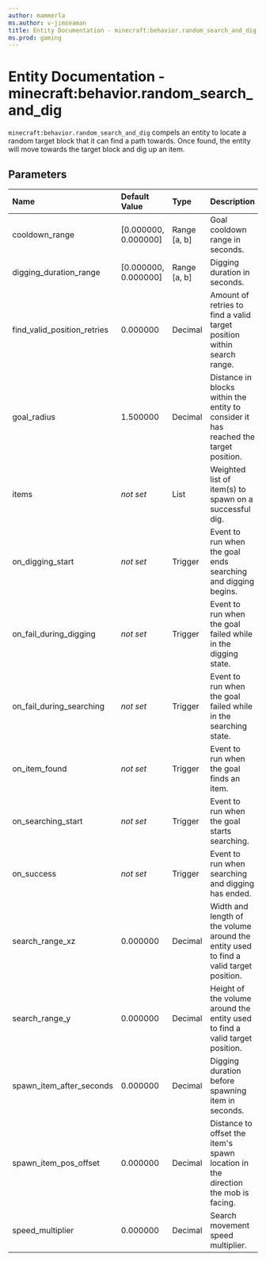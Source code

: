 ```yaml
---
author: mammerla
ms.author: v-jimseaman
title: Entity Documentation - minecraft:behavior.random_search_and_dig
ms.prod: gaming
---
```


# Entity Documentation - minecraft:behavior.random_search_and_dig

`minecraft:behavior.random_search_and_dig` compels an entity to locate a random target block that it can find a path towards. Once found, the entity will move towards the target block and dig up an item.

## Parameters

|Name |Default Value  |Type  |Description  |
|:----------|:----------|:----------|:----------|
|cooldown_range|[0.000000, 0.000000]|Range [a, b]|Goal cooldown range in seconds.|
|digging_duration_range|[0.000000, 0.000000]|Range [a, b]|Digging duration in seconds.|
|find_valid_position_retries|0.000000|Decimal|Amount of retries to find a valid target position within search range.|
|goal_radius|1.500000|Decimal|Distance in blocks within the entity to consider it has reached the target position.|
|items| *not set*| List| Weighted list of item(s) to spawn on a successful dig. |
|on_digging_start|*not set*|Trigger|Event to run when the goal ends searching and digging begins.|
|on_fail_during_digging|*not set*|Trigger|Event to run when the goal failed while in the digging state.|
|on_fail_during_searching|*not set*|Trigger|Event to run when the goal failed while in the searching state.|
|on_item_found|*not set*|Trigger|Event to run when the goal finds an item.|
|on_searching_start|*not set*|Trigger|Event to run when the goal starts searching.|
|on_success|*not set*|Trigger|Event to run when searching and digging has ended.|
|search_range_xz|0.000000|Decimal|Width and length of the volume around the entity used to find a valid target position.|
|search_range_y|0.000000|Decimal|Height of the volume around the entity used to find a valid target position.|
|spawn_item_after_seconds|0.000000|Decimal|Digging duration before spawning item in seconds.|
|spawn_item_pos_offset|0.000000|Decimal|Distance to offset the item's spawn location in the direction the mob is facing.|
|speed_multiplier|0.000000|Decimal|Search movement speed multiplier.|